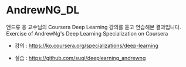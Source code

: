 # AndrewNG_DL

앤드류 응 교수님의 Coursera Deep Learning 강의를 듣고 연습해본 결과입니다.
Exercise of AndrewNg's Deep Learning Specialization on Coursera

- 강의 : https://ko.coursera.org/specializations/deep-learning

- 실습 : https://github.com/suqi/deeplearning_andrewng

